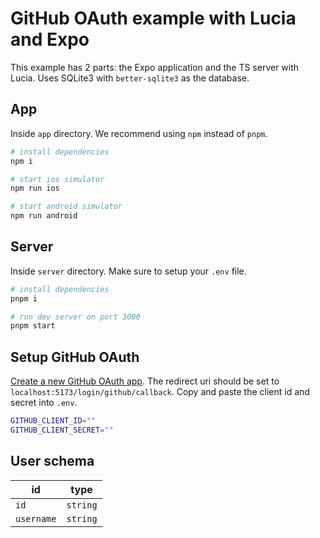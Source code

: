 # GitHub OAuth example with Lucia and Expo

This example has 2 parts: the Expo application and the TS server with Lucia. Uses SQLite3 with `better-sqlite3` as the database.

## App

Inside `app` directory. We recommend using `npm` instead of `pnpm`.

```bash
# install dependencies
npm i

# start ios simulator
npm run ios

# start android simulator
npm run android
```

## Server

Inside `server` directory. Make sure to setup your `.env` file.

```bash
# install dependencies
pnpm i

# run dev server on port 3000
pnpm start
```

## Setup GitHub OAuth

[Create a new GitHub OAuth app](https://docs.github.com/en/apps/oauth-apps/building-oauth-apps/creating-an-oauth-app). The redirect uri should be set to `localhost:5173/login/github/callback`. Copy and paste the client id and secret into `.env`.

```bash
GITHUB_CLIENT_ID=""
GITHUB_CLIENT_SECRET=""
```

## User schema

| id         | type     |
| ---------- | -------- |
| `id`       | `string` |
| `username` | `string` |
